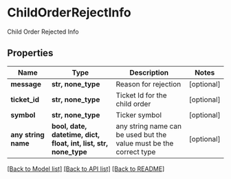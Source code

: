 # ChildOrderRejectInfo

Child Order Rejected Info

## Properties
Name | Type | Description | Notes
------------ | ------------- | ------------- | -------------
**message** | **str, none_type** | Reason for rejection | [optional] 
**ticket_id** | **str, none_type** | Ticket Id for the child order | [optional] 
**symbol** | **str, none_type** | Ticker symbol | [optional] 
**any string name** | **bool, date, datetime, dict, float, int, list, str, none_type** | any string name can be used but the value must be the correct type | [optional]

[[Back to Model list]](../README.md#documentation-for-models) [[Back to API list]](../README.md#documentation-for-api-endpoints) [[Back to README]](../README.md)


